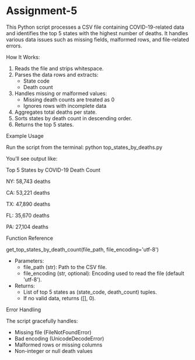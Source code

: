 # Assignment-5
This Python script processes a CSV file containing COVID-19-related data and identifies the top 5 states with the highest number of deaths. It handles various data issues such as missing fields, malformed rows, and file-related errors.

How It Works:
1. Reads the file and strips whitespace.
2. Parses the data rows and extracts:
   - State code
   - Death count
3. Handles missing or malformed values:
   - Missing death counts are treated as 0
   - Ignores rows with incomplete data
4. Aggregates total deaths per state.
5. Sorts states by death count in descending order.
6. Returns the top 5 states.


Example Usage

Run the script from the terminal:
python top_states_by_deaths.py

You’ll see output like:

Top 5 States by COVID-19 Death Count

NY: 58,743 deaths

CA: 53,221 deaths

TX: 47,890 deaths

FL: 35,670 deaths

PA: 27,104 deaths


Function Reference

get_top_states_by_death_count(file_path, file_encoding='utf-8')

- Parameters:
  - file_path (str): Path to the CSV file.
  - file_encoding (str, optional): Encoding used to read the file (default 'utf-8').
- Returns:
  - List of top 5 states as (state_code, death_count) tuples.
  - If no valid data, returns ([], 0).

Error Handling

The script gracefully handles:

- Missing file (FileNotFoundError)
- Bad encoding (UnicodeDecodeError)
- Malformed rows or missing columns
- Non-integer or null death values

